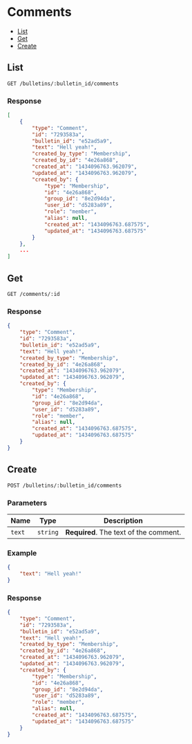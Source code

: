 # Comments

* [List](#list)
* [Get](#get)
* [Create](#create)


## List

```
GET /bulletins/:bulletin_id/comments
```

### Response

```json
[
    {
        "type": "Comment",
        "id": "7293583a",
        "bulletin_id": "e52ad5a9",
        "text": "Hell yeah!",
        "created_by_type": "Membership",
        "created_by_id": "4e26a868",
        "created_at": "1434096763.962079",
        "updated_at": "1434096763.962079",
        "created_by": {
            "type": "Membership",
            "id": "4e26a868",
            "group_id": "8e2d94da",
            "user_id": "d5283a89",
            "role": "member",
            "alias": null,
            "created_at": "1434096763.687575",
            "updated_at": "1434096763.687575"
        }
    },
    ...
]
```


## Get

```
GET /comments/:id
```

### Response

```json
{
    "type": "Comment",
    "id": "7293583a",
    "bulletin_id": "e52ad5a9",
    "text": "Hell yeah!",
    "created_by_type": "Membership",
    "created_by_id": "4e26a868",
    "created_at": "1434096763.962079",
    "updated_at": "1434096763.962079",
    "created_by": {
        "type": "Membership",
        "id": "4e26a868",
        "group_id": "8e2d94da",
        "user_id": "d5283a89",
        "role": "member",
        "alias": null,
        "created_at": "1434096763.687575",
        "updated_at": "1434096763.687575"
    }
}
```


## Create

```
POST /bulletins/:bulletin_id/comments
```

### Parameters

| Name   | Type     | Description                            |
| ------ | -------- | -------------------------------------- |
| `text` | `string` | **Required**. The text of the comment. |

### Example

```json
{
    "text": "Hell yeah!"
}
```

### Response

```json
{
    "type": "Comment",
    "id": "7293583a",
    "bulletin_id": "e52ad5a9",
    "text": "Hell yeah!",
    "created_by_type": "Membership",
    "created_by_id": "4e26a868",
    "created_at": "1434096763.962079",
    "updated_at": "1434096763.962079",
    "created_by": {
        "type": "Membership",
        "id": "4e26a868",
        "group_id": "8e2d94da",
        "user_id": "d5283a89",
        "role": "member",
        "alias": null,
        "created_at": "1434096763.687575",
        "updated_at": "1434096763.687575"
    }
}
```
